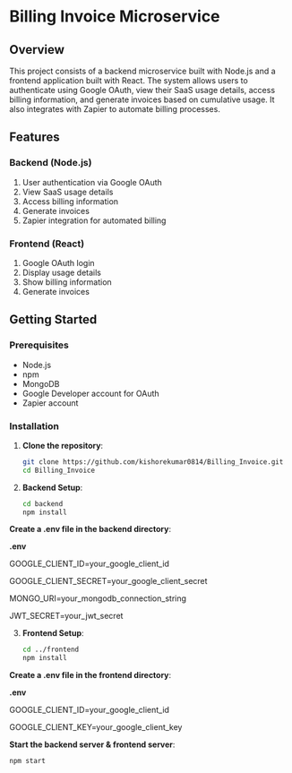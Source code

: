 # Billing Invoice Microservice

## Overview

This project consists of a backend microservice built with Node.js and a frontend application built with React. The system allows users to authenticate using Google OAuth, view their SaaS usage details, access billing information, and generate invoices based on cumulative usage. It also integrates with Zapier to automate billing processes.

## Features

### Backend (Node.js)
1. User authentication via Google OAuth
2. View SaaS usage details
3. Access billing information
4. Generate invoices
5. Zapier integration for automated billing

### Frontend (React)
1. Google OAuth login
2. Display usage details
3. Show billing information
4. Generate invoices

## Getting Started

### Prerequisites
- Node.js
- npm
- MongoDB
- Google Developer account for OAuth
- Zapier account

### Installation

1. **Clone the repository**:
   ```bash
   git clone https://github.com/kishorekumar0814/Billing_Invoice.git
   cd Billing_Invoice

2. **Backend Setup**:

   ```bash
   cd backend
   npm install


**Create a .env file in the backend directory**:

**.env**

GOOGLE_CLIENT_ID=your_google_client_id

GOOGLE_CLIENT_SECRET=your_google_client_secret

MONGO_URI=your_mongodb_connection_string

JWT_SECRET=your_jwt_secret


3. **Frontend Setup**:
   ```bash
   cd ../frontend
   npm install

**Create a .env file in the frontend directory**:

**.env**

GOOGLE_CLIENT_ID=your_google_client_id

GOOGLE_CLIENT_KEY=your_google_client_key


**Start the backend server & frontend server**:
   ```bash
   npm start

